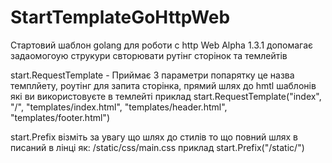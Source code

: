 # StartTemplateGoHttpWeb
Стартовий шаблон golang для роботи с http Web
Alpha 1.3.1
допомагає задаомогоую струкури свторювати рутінг сторінок та темлейтів

start.RequestTemplate - Приймає 3 параметри попарятку це назва темплйету, роутінг для запита сторінка, прямий шлях до hmtl шаблонів які ви використовуєте в темлейті
приклад 	start.RequestTemplate("index", "/", "templates/index.html", "templates/header.html", "templates/footer.html")

start.Prefix візміть за увагу що шлях до стилів то що повний шлях в писаний в лінці як: /static/css/main.css
приклад start.Prefix("/static/")
